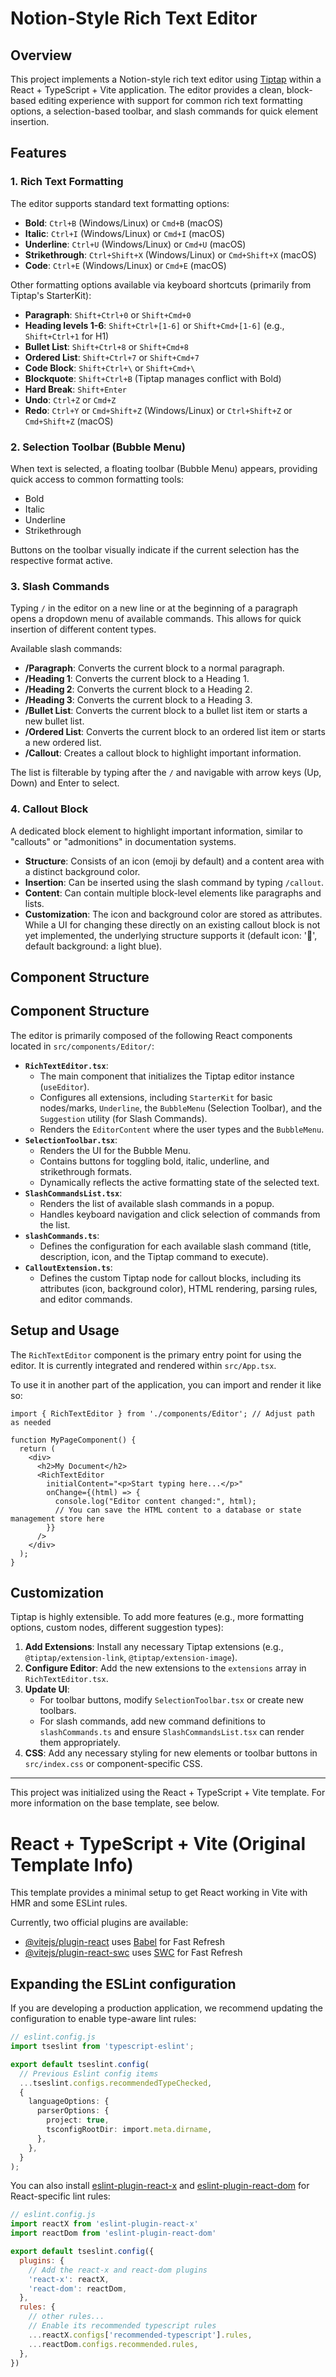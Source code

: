 # Notion-Style Rich Text Editor

## Overview

This project implements a Notion-style rich text editor using [Tiptap](https://tiptap.dev/) within a React + TypeScript + Vite application. The editor provides a clean, block-based editing experience with support for common rich text formatting options, a selection-based toolbar, and slash commands for quick element insertion.

## Features

### 1. Rich Text Formatting
The editor supports standard text formatting options:

*   **Bold**: `Ctrl+B` (Windows/Linux) or `Cmd+B` (macOS)
*   **Italic**: `Ctrl+I` (Windows/Linux) or `Cmd+I` (macOS)
*   **Underline**: `Ctrl+U` (Windows/Linux) or `Cmd+U` (macOS)
*   **Strikethrough**: `Ctrl+Shift+X` (Windows/Linux) or `Cmd+Shift+X` (macOS)
*   **Code**: `Ctrl+E` (Windows/Linux) or `Cmd+E` (macOS)

Other formatting options available via keyboard shortcuts (primarily from Tiptap's StarterKit):

*   **Paragraph**: `Shift+Ctrl+0` or `Shift+Cmd+0`
*   **Heading levels 1-6**: `Shift+Ctrl+[1-6]` or `Shift+Cmd+[1-6]` (e.g., `Shift+Ctrl+1` for H1)
*   **Bullet List**: `Shift+Ctrl+8` or `Shift+Cmd+8`
*   **Ordered List**: `Shift+Ctrl+7` or `Shift+Cmd+7`
*   **Code Block**: `Shift+Ctrl+\` or `Shift+Cmd+\`
*   **Blockquote**: `Shift+Ctrl+B` (Tiptap manages conflict with Bold)
*   **Hard Break**: `Shift+Enter`
*   **Undo**: `Ctrl+Z` or `Cmd+Z`
*   **Redo**: `Ctrl+Y` or `Cmd+Shift+Z` (Windows/Linux) or `Ctrl+Shift+Z` or `Cmd+Shift+Z` (macOS)

### 2. Selection Toolbar (Bubble Menu)
When text is selected, a floating toolbar (Bubble Menu) appears, providing quick access to common formatting tools:
*   Bold
*   Italic
*   Underline
*   Strikethrough

Buttons on the toolbar visually indicate if the current selection has the respective format active.

### 3. Slash Commands
Typing `/` in the editor on a new line or at the beginning of a paragraph opens a dropdown menu of available commands. This allows for quick insertion of different content types.

Available slash commands:
*   **/Paragraph**: Converts the current block to a normal paragraph.
*   **/Heading 1**: Converts the current block to a Heading 1.
*   **/Heading 2**: Converts the current block to a Heading 2.
*   **/Heading 3**: Converts the current block to a Heading 3.
*   **/Bullet List**: Converts the current block to a bullet list item or starts a new bullet list.
*   **/Ordered List**: Converts the current block to an ordered list item or starts a new ordered list.
*   **/Callout**: Creates a callout block to highlight important information.

The list is filterable by typing after the `/` and navigable with arrow keys (Up, Down) and Enter to select.

### 4. Callout Block
A dedicated block element to highlight important information, similar to "callouts" or "admonitions" in documentation systems.
*   **Structure**: Consists of an icon (emoji by default) and a content area with a distinct background color.
*   **Insertion**: Can be inserted using the slash command by typing `/callout`.
*   **Content**: Can contain multiple block-level elements like paragraphs and lists.
*   **Customization**: The icon and background color are stored as attributes. While a UI for changing these directly on an existing callout block is not yet implemented, the underlying structure supports it (default icon: '📣', default background: a light blue).

## Component Structure

## Component Structure

The editor is primarily composed of the following React components located in `src/components/Editor/`:

*   **`RichTextEditor.tsx`**:
    *   The main component that initializes the Tiptap editor instance (`useEditor`).
    *   Configures all extensions, including `StarterKit` for basic nodes/marks, `Underline`, the `BubbleMenu` (Selection Toolbar), and the `Suggestion` utility (for Slash Commands).
    *   Renders the `EditorContent` where the user types and the `BubbleMenu`.
*   **`SelectionToolbar.tsx`**:
    *   Renders the UI for the Bubble Menu.
    *   Contains buttons for toggling bold, italic, underline, and strikethrough formats.
    *   Dynamically reflects the active formatting state of the selected text.
*   **`SlashCommandsList.tsx`**:
    *   Renders the list of available slash commands in a popup.
    *   Handles keyboard navigation and click selection of commands from the list.
*   **`slashCommands.ts`**:
    *   Defines the configuration for each available slash command (title, description, icon, and the Tiptap command to execute).
*   **`CalloutExtension.ts`**:
    *   Defines the custom Tiptap node for callout blocks, including its attributes (icon, background color), HTML rendering, parsing rules, and editor commands.

## Setup and Usage

The `RichTextEditor` component is the primary entry point for using the editor. It is currently integrated and rendered within `src/App.tsx`.

To use it in another part of the application, you can import and render it like so:
```tsx
import { RichTextEditor } from './components/Editor'; // Adjust path as needed

function MyPageComponent() {
  return (
    <div>
      <h2>My Document</h2>
      <RichTextEditor
        initialContent="<p>Start typing here...</p>"
        onChange={(html) => {
          console.log("Editor content changed:", html);
          // You can save the HTML content to a database or state management store here
        }}
      />
    </div>
  );
}
```

## Customization

Tiptap is highly extensible. To add more features (e.g., more formatting options, custom nodes, different suggestion types):
1.  **Add Extensions**: Install any necessary Tiptap extensions (e.g., `@tiptap/extension-link`, `@tiptap/extension-image`).
2.  **Configure Editor**: Add the new extensions to the `extensions` array in `RichTextEditor.tsx`.
3.  **Update UI**:
    *   For toolbar buttons, modify `SelectionToolbar.tsx` or create new toolbars.
    *   For slash commands, add new command definitions to `slashCommands.ts` and ensure `SlashCommandsList.tsx` can render them appropriately.
4.  **CSS**: Add any necessary styling for new elements or toolbar buttons in `src/index.css` or component-specific CSS.

---

This project was initialized using the React + TypeScript + Vite template. For more information on the base template, see below.

# React + TypeScript + Vite (Original Template Info)

This template provides a minimal setup to get React working in Vite with HMR and some ESLint rules.

Currently, two official plugins are available:

- [@vitejs/plugin-react](https://github.com/vitejs/vite-plugin-react/blob/main/packages/plugin-react) uses [Babel](https://babeljs.io/) for Fast Refresh
- [@vitejs/plugin-react-swc](https://github.com/vitejs/vite-plugin-react/blob/main/packages/plugin-react-swc) uses [SWC](https://swc.rs/) for Fast Refresh

## Expanding the ESLint configuration

If you are developing a production application, we recommend updating the configuration to enable type-aware lint rules:

```typescript
// eslint.config.js
import tseslint from 'typescript-eslint';

export default tseslint.config(
  // Previous Eslint config items
  ...tseslint.configs.recommendedTypeChecked,
  {
    languageOptions: {
      parserOptions: {
        project: true,
        tsconfigRootDir: import.meta.dirname,
      },
    },
  }
);
```

You can also install [eslint-plugin-react-x](https://github.com/Rel1cx/eslint-react/tree/main/packages/plugins/eslint-plugin-react-x) and [eslint-plugin-react-dom](https://github.com/Rel1cx/eslint-react/tree/main/packages/plugins/eslint-plugin-react-dom) for React-specific lint rules:

```js
// eslint.config.js
import reactX from 'eslint-plugin-react-x'
import reactDom from 'eslint-plugin-react-dom'

export default tseslint.config({
  plugins: {
    // Add the react-x and react-dom plugins
    'react-x': reactX,
    'react-dom': reactDom,
  },
  rules: {
    // other rules...
    // Enable its recommended typescript rules
    ...reactX.configs['recommended-typescript'].rules,
    ...reactDom.configs.recommended.rules,
  },
})
```
